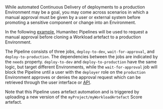 While automated Continuous Delivery of deployments to a production Environment may be a goal, you may come across scenarios in which a manual approval must be given by a user or external system before promoting a sensitive component or change into an Environment.

In the following [example](pipeline.yaml), Humanitec Pipelines will be used to request a manual approval before cloning a Workload artefact to a production Environment. 

The Pipeline consists of three jobs, `deploy-to-dev`, `wait-for-approval`, and `deploy-to-production`. The dependencies between the jobs are indicated by the `needs` property. `deploy-to-dev` and `deploy-to-production` have the same logic, but target different Environments, while the `wait-for-approval` job will block the Pipeline until a user with the `deployer` role on the `production` Environment approves or denies the approval request which can be retrieved through the user interface or [API](https://api-docs.humanitec.com/#tag/PipelineApprovals).

Note that this Pipeline uses artefact automation and is triggered by uploading a new version of the `myProject/myWorkloadArtefact` Score artefact.